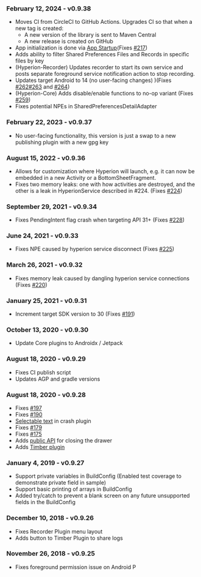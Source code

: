 ### February 12, 2024 - v0.9.38

- Moves CI from CircleCI to GitHub Actions. Upgrades CI so that when a new tag is created:
  - A new version of the library is sent to Maven Central
  - A new release is created on GitHub
- App initialization is done via [App Startup](https://developer.android.com/topic/libraries/app-startup)(Fixes [#217](https://github.com/willowtreeapps/Hyperion-Android/issues/217))
- Adds ability to filter Shared Preferences Files and Records in specific files by key
- (Hyperion-Recorder) Updates recorder to start its own service and posts separate foreground service notification action to stop recording.
- Updates target Android to 14 (no user-facing changes) )(Fixes [#262](https://github.com/willowtreeapps/Hyperion-Android/issues/262)[#263](https://github.com/willowtreeapps/Hyperion-Android/issues/263) and [#264](https://github.com/willowtreeapps/Hyperion-Android/issues/264))
- (Hyperion-Core) Adds disable/enable functions to no-op variant (Fixes [#259](https://github.com/willowtreeapps/Hyperion-Android/issues/259))
- Fixes potential NPEs in SharedPreferencesDetailAdapter

### February 22, 2023 - v0.9.37

- No user-facing functionality, this version is just a swap to a new publishing plugin with a new gpg key

### August 15, 2022 - v0.9.36

- Allows for customization where Hyperion will launch, e.g. it can now be embedded in a new Activity or a BottomSheetFragment.
- Fixes two memory leaks: one with how activities are destroyed, and the other is a leak in HyperionService described in #224.  (Fixes [#224](https://github.com/willowtreeapps/Hyperion-Android/issues/224))

### September 29, 2021 - v0.9.34

- Fixes PendingIntent flag crash when targeting API 31+ (Fixes [#228](https://github.com/willowtreeapps/Hyperion-Android/issues/228))

### June 24, 2021 - v0.9.33

- Fixes NPE caused by hyperion service disconnect (Fixes [#225](https://github.com/willowtreeapps/Hyperion-Android/issues/225))

### March 26, 2021 - v0.9.32

- Fixes memory leak caused by dangling hyperion service connections (Fixes [#220](https://github.com/willowtreeapps/Hyperion-Android/issues/220))

### January 25, 2021 - v0.9.31

- Increment target SDK version to 30 (Fixes [#191](https://github.com/willowtreeapps/Hyperion-Android/issues/191))

### October 13, 2020 - v0.9.30

- Update Core plugins to Androidx / Jetpack

### August 18, 2020 - v0.9.29

- Fixes CI publish script
- Updates AGP and gradle versions

### August 18, 2020 - v0.9.28

- Fixes [#197](https://github.com/willowtreeapps/Hyperion-Android/issues/197)
- Fixes [#190](https://github.com/willowtreeapps/Hyperion-Android/issues/190)
- [Selectable text](https://github.com/willowtreeapps/Hyperion-Android/pull/188) in crash plugin
- Fixes [#179](https://github.com/willowtreeapps/Hyperion-Android/issues/179)
- Fixes [#175](https://github.com/willowtreeapps/Hyperion-Android/issues/175)
- Adds [public API](https://github.com/willowtreeapps/Hyperion-Android/pull/177) for closing the drawer
- Adds [Timber plugin](https://github.com/willowtreeapps/Hyperion-Android/pull/174)

### January 4, 2019 - v0.9.27

- Support private variables in BuildConfig (Enabled test coverage to demonstrate private field in sample)
- Support basic printing of arrays in BuildConfig
- Added try/catch to prevent a blank screen on any future unsupported fields in the BuildConfig

### December 10, 2018 - v0.9.26

- Fixes Recorder Plugin menu layout
- Adds button to Timber Plugin to share logs

### November 26, 2018 - v0.9.25

- Fixes foreground permission issue on Android P
